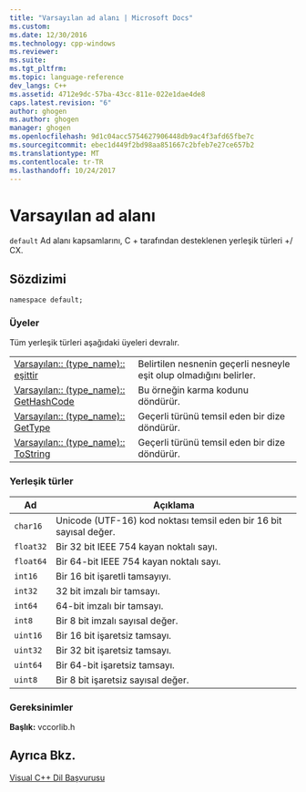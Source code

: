 ```yaml
---
title: "Varsayılan ad alanı | Microsoft Docs"
ms.custom: 
ms.date: 12/30/2016
ms.technology: cpp-windows
ms.reviewer: 
ms.suite: 
ms.tgt_pltfrm: 
ms.topic: language-reference
dev_langs: C++
ms.assetid: 4712e9dc-57ba-43cc-811e-022e1dae4de8
caps.latest.revision: "6"
author: ghogen
ms.author: ghogen
manager: ghogen
ms.openlocfilehash: 9d1c04acc5754627906448db9ac4f3afd65fbe7c
ms.sourcegitcommit: ebec1d449f2bd98aa851667c2bfeb7e27ce657b2
ms.translationtype: MT
ms.contentlocale: tr-TR
ms.lasthandoff: 10/24/2017
---
```

# <a name="default-namespace"></a>Varsayılan ad alanı
`default` Ad alanı kapsamlarını, C + tarafından desteklenen yerleşik türleri +/ CX.  
  
## <a name="syntax"></a>Sözdizimi  
  
```  
namespace default;  
```  
  
### <a name="members"></a>Üyeler  
 Tüm yerleşik türleri aşağıdaki üyeleri devralır.  
  
|||  
|-|-|  
|[Varsayılan:: (type_name):: eşittir](../cppcx/default-type-name-equals-method.md)|Belirtilen nesnenin geçerli nesneyle eşit olup olmadığını belirler.|  
|[Varsayılan:: (type_name):: GetHashCode](../cppcx/default-type-name-gethashcode-method.md)|Bu örneğin karma kodunu döndürür.|  
|[Varsayılan:: (type_name):: GetType](../cppcx/default-type-name-gettype-method.md)|Geçerli türünü temsil eden bir dize döndürür.|  
|[Varsayılan:: (type_name):: ToString](../cppcx/default-type-name-tostring-method.md)|Geçerli türünü temsil eden bir dize döndürür.|  
  
### <a name="built-in-types"></a>Yerleşik türler  
  
|Ad|Açıklama|  
|----------|-----------------|  
|`char16`|Unicode (UTF-16) kod noktası temsil eden bir 16 bit sayısal değer.|  
|`float32`|Bir 32 bit IEEE 754 kayan noktalı sayı.|  
|`float64`|Bir 64-bit IEEE 754 kayan noktalı sayı.|  
|`int16`|Bir 16 bit işaretli tamsayıyı.|  
|`int32`|32 bit imzalı bir tamsayı.|  
|`int64`|64-bit imzalı bir tamsayı.|  
|`int8`|Bir 8 bit imzalı sayısal değer.|  
|`uint16`|Bir 16 bit işaretsiz tamsayı.|  
|`uint32`|Bir 32 bit işaretsiz tamsayı.|  
|`uint64`|Bir 64-bit işaretsiz tamsayı.|  
|`uint8`|Bir 8 bit işaretsiz sayısal değer.|  
  
### <a name="requirements"></a>Gereksinimler  
 **Başlık:** vccorlib.h  
  
## <a name="see-also"></a>Ayrıca Bkz.  
 [Visual C++ Dil Başvurusu](../cppcx/visual-c-language-reference-c-cx.md)